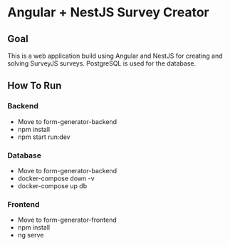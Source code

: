 # Angular + NestJS Survey Creator
## Goal
This is a web application build using Angular and NestJS for creating and solving SurveyJS surveys. PostgreSQL is used for the database.

## How To Run
### Backend
- Move to form-generator-backend
- npm install
- npm start run:dev

### Database
- Move to form-generator-backend
- docker-compose down -v
- docker-compose up db

### Frontend
- Move to form-generator-frontend
- npm install
- ng serve